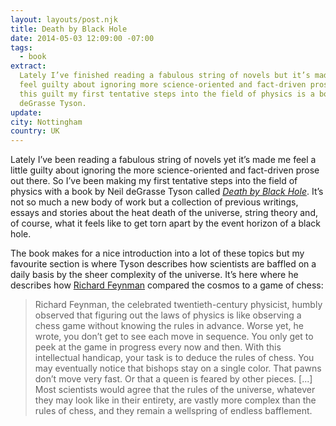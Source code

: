 ```yaml
---
layout: layouts/post.njk
title: Death by Black Hole
date: 2014-05-03 12:09:00 -07:00
tags:
  - book
extract:
  Lately I’ve finished reading a fabulous string of novels but it’s made me
  feel guilty about ignoring more science-oriented and fact-driven prose. Thanks to
  this guilt my first tentative steps into the field of physics is a book by Neil
  deGrasse Tyson.
update:
city: Nottingham
country: UK
---
```


Lately I’ve been reading a fabulous string of novels yet it’s made me feel a little guilty about ignoring the more science-oriented and fact-driven prose out there. So I’ve been making my first tentative steps into the field of physics with a book by Neil deGrasse Tyson called _[Death by Black Hole](http://www.amazon.co.uk/Death-Black-Hole-Cosmic-Quandaries/dp/0393330168)_. It’s not so much a new body of work but a collection of previous writings, essays and stories about the heat death of the universe, string theory and, of course, what it feels like to get torn apart by the event horizon of a black hole.

The book makes for a nice introduction into a lot of these topics but my favourite section is where Tyson describes how scientists are baffled on a daily basis by the sheer complexity of the universe. It’s here where he describes how [Richard Feynman](http://en.wikipedia.org/wiki/Richard_Feynman) compared the cosmos to a game of chess:

> Richard Feynman, the celebrated twentieth-century physicist, humbly observed that figuring out the laws of physics is like observing a chess game without knowing the rules in advance. Worse yet, he wrote, you don’t get to see each move in sequence. You only get to peek at the game in progress every now and then. With this intellectual handicap, your task is to deduce the rules of chess. You may eventually notice that bishops stay on a single color. That pawns don’t move very fast. Or that a queen is feared by other pieces. [...] Most scientists would agree that the rules of the universe, whatever they may look like in their entirety, are vastly more complex than the rules of chess, and they remain a wellspring of endless bafflement.
